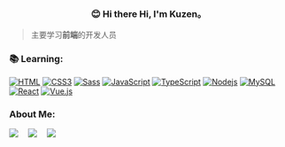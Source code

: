 <div align="center">
  <h3>😊 Hi there Hi, I'm Kuzen。</h3>

</div>

<div style="text-align: left;">

  > 主要学习**前端**的开发人员
  <h3>📚 Learning:</h3>

[![HTML](https://img.shields.io/badge/-HTML-E34F26?style=flat-square&logo=html&logoColor=ffffff)](https://www.w3schools.com/html/)
[![CSS3](https://img.shields.io/badge/-CSS3-1572B6?style=flat-square&logo=CSS3&logoColor=ffffff)](https://www.w3schools.com/css/)
[![Sass](https://img.shields.io/badge/-Sass-CC6699?style=flat-square&logo=sass&logoColor=ffffff)](https://sass-lang.com/)
[![JavaScript](https://img.shields.io/badge/-JavaScript-F7DF1E?style=flat-square&logo=javascript&logoColor=000000&labelColor=%23F7DF1C&color=%23FFCE5A)](https://www.javascript.com/)
[![TypeScript](https://img.shields.io/badge/-TypeScript-3178C6?style=flat-square&logo=typescript&logoColor=ffffff)](https://www.typescriptlang.org/)
[![Nodejs](https://img.shields.io/badge/-Nodejs-43853d?style=flat-square&logo=Node.js&logoColor=white)](https://nodejs.org/en)
[![MySQL](https://img.shields.io/badge/-MySQL-4479A1?style=flat-square&logo=MySQL&logoColor=ffffff)](https://www.mysql.com/)
[![React](https://img.shields.io/badge/-React-61DAFB?style=flat-square&logo=react&logoColor=ffffff)](https://reactjs.org/)
[![Vue.js](https://img.shields.io/badge/-Vue.js-4FC08D?style=flat-square&logo=Vue.js&logoColor=ffffff)](https://vuejs.org/)
</div>

<div style="text-align: left;">
  <h3>About Me:</h3>
  <a href="https://x.com/kuzen_so"><img src="https://img.shields.io/badge/Twitter-推特-blue" /></a>&emsp;
  <a href="https://www.kuzen.top"><img src="https://img.shields.io/badge/Blog-%E5%8D%9A%E5%AE%A2-orange?style=flat" /></a>&emsp;
  <a href="https://www.v2ex.com/member/xiaokunda"><img src="https://img.shields.io/badge/v2ex-V%E7%AB%99-%7B%7D" /></a>&emsp;
</div>
